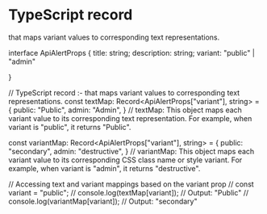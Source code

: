 # TypeScript record

that maps variant values to corresponding text representations.

interface ApiAlertProps {
title: string;
description: string;
variant: "public" | "admin"

}

// TypeScript record :- that maps variant values to corresponding text representations.
const textMap: Record<ApiAlertProps["variant"], string> = {
public: "Public",
admin: "Admin",
}
// textMap: This object maps each variant value to its corresponding text representation. For example, when variant is "public", it returns "Public".

const variantMap: Record<ApiAlertProps["variant"], string> = {
public: "secondary",
admin: "destructive",
}
// variantMap: This object maps each variant value to its corresponding CSS class name or style variant. For example, when variant is "admin", it returns "destructive".

// Accessing text and variant mappings based on the variant prop
// const variant = "public";
// console.log(textMap[variant]); // Output: "Public"
// console.log(variantMap[variant]); // Output: "secondary"
